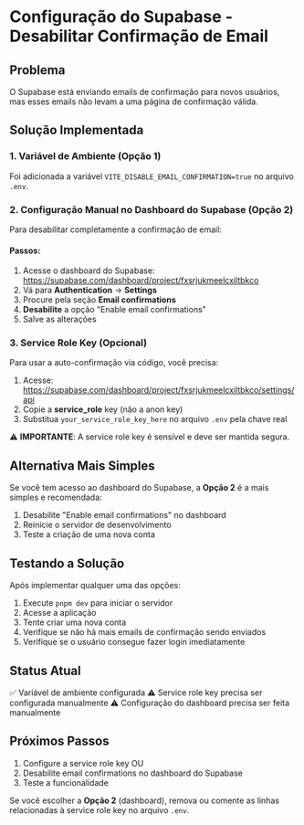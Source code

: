 # Configuração do Supabase - Desabilitar Confirmação de Email

## Problema
O Supabase está enviando emails de confirmação para novos usuários, mas esses emails não levam a uma página de confirmação válida.

## Solução Implementada

### 1. Variável de Ambiente (Opção 1)
Foi adicionada a variável `VITE_DISABLE_EMAIL_CONFIRMATION=true` no arquivo `.env`.

### 2. Configuração Manual no Dashboard do Supabase (Opção 2)
Para desabilitar completamente a confirmação de email:

#### Passos:
1. Acesse o dashboard do Supabase: https://supabase.com/dashboard/project/fxsrjukmeelcxiltbkco
2. Vá para **Authentication** → **Settings**
3. Procure pela seção **Email confirmations**
4. **Desabilite** a opção "Enable email confirmations"
5. Salve as alterações

### 3. Service Role Key (Opcional)
Para usar a auto-confirmação via código, você precisa:

1. Acesse: https://supabase.com/dashboard/project/fxsrjukmeelcxiltbkco/settings/api
2. Copie a **service_role** key (não a anon key)
3. Substitua `your_service_role_key_here` no arquivo `.env` pela chave real

⚠️ **IMPORTANTE**: A service role key é sensível e deve ser mantida segura.

## Alternativa Mais Simples

Se você tem acesso ao dashboard do Supabase, a **Opção 2** é a mais simples e recomendada:

1. Desabilite "Enable email confirmations" no dashboard
2. Reinicie o servidor de desenvolvimento
3. Teste a criação de uma nova conta

## Testando a Solução

Após implementar qualquer uma das opções:

1. Execute `pnpm dev` para iniciar o servidor
2. Acesse a aplicação
3. Tente criar uma nova conta
4. Verifique se não há mais emails de confirmação sendo enviados
5. Verifique se o usuário consegue fazer login imediatamente

## Status Atual

✅ Variável de ambiente configurada
⚠️ Service role key precisa ser configurada manualmente
⚠️ Configuração do dashboard precisa ser feita manualmente

## Próximos Passos

1. Configure a service role key OU
2. Desabilite email confirmations no dashboard do Supabase
3. Teste a funcionalidade

Se você escolher a **Opção 2** (dashboard), remova ou comente as linhas relacionadas à service role key no arquivo `.env`.